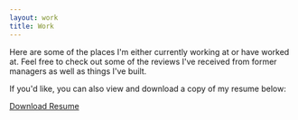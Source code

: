 ```yaml
---
layout: work
title: Work
---
```

Here are some of the places I'm either currently working at or have worked at. Feel free to check out some of the reviews I've received from former managers as well as things I've built.

If you'd like, you can also view and download a copy of my resume below:
<div>
<a class="button" href="https://www.dropbox.com/s/etxi0afyhsh1vjm/John%20Long%20Resume.pdf?dl=0"><i class="fas fa-file-alt"></i> Download Resume</a>
</div>
